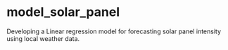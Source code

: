 # model_solar_panel
Developing a Linear regression model for forecasting solar panel intensity using local weather data.
